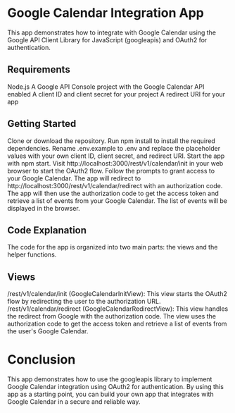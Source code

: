 # Google Calendar Integration App
This app demonstrates how to integrate with Google Calendar using the Google API Client Library for JavaScript (googleapis) and OAuth2 for authentication.

## Requirements
Node.js
A Google API Console project with the Google Calendar API enabled
A client ID and client secret for your project
A redirect URI for your app
## Getting Started
Clone or download the repository.
Run npm install to install the required dependencies.
Rename .env.example to .env and replace the placeholder values with your own client ID, client secret, and redirect URI.
Start the app with npm start.
Visit http://localhost:3000/rest/v1/calendar/init in your web browser to start the OAuth2 flow.
Follow the prompts to grant access to your Google Calendar.
The app will redirect to http://localhost:3000/rest/v1/calendar/redirect with an authorization code. The app will then use the authorization code to get the access token and retrieve a list of events from your Google Calendar.
The list of events will be displayed in the browser.
## Code Explanation
The code for the app is organized into two main parts: the views and the helper functions.

## Views
/rest/v1/calendar/init (GoogleCalendarInitView): This view starts the OAuth2 flow by redirecting the user to the authorization URL.
/rest/v1/calendar/redirect (GoogleCalendarRedirectView): This view handles the redirect from Google with the authorization code. The view uses the authorization code to get the access token and retrieve a list of events from the user's Google Calendar.
# Conclusion
This app demonstrates how to use the googleapis library to implement Google Calendar integration using OAuth2 for authentication. By using this app as a starting point, you can build your own app that integrates with Google Calendar in a secure and reliable way.